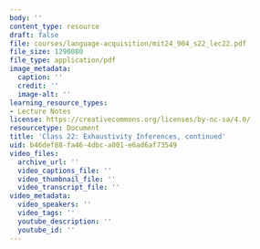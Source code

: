```yaml
---
body: ''
content_type: resource
draft: false
file: courses/language-acquisition/mit24_904_s22_lec22.pdf
file_size: 1290080
file_type: application/pdf
image_metadata:
  caption: ''
  credit: ''
  image-alt: ''
learning_resource_types:
- Lecture Notes
license: https://creativecommons.org/licenses/by-nc-sa/4.0/
resourcetype: Document
title: 'Class 22: Exhaustivity Inferences, continued'
uid: b46def88-fa46-4dbc-a001-e6ad6af73549
video_files:
  archive_url: ''
  video_captions_file: ''
  video_thumbnail_file: ''
  video_transcript_file: ''
video_metadata:
  video_speakers: ''
  video_tags: ''
  youtube_description: ''
  youtube_id: ''
---
```

